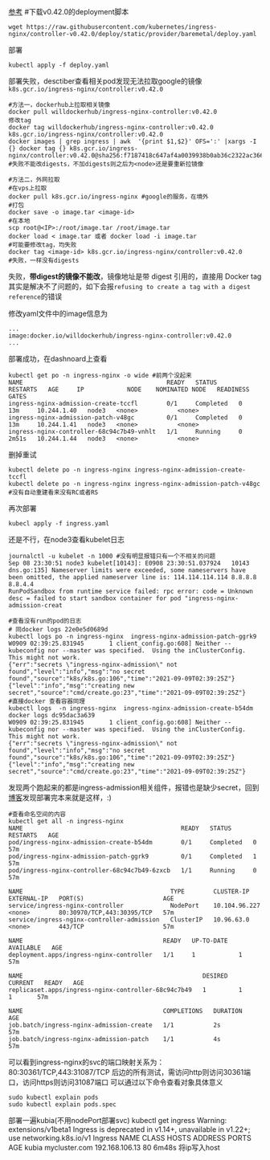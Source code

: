 [参考](https://www.cnblogs.com/v-fan/p/13252372.html)
#下载v0.42.0的deployment脚本
```
wget https://raw.githubusercontent.com/kubernetes/ingress-nginx/controller-v0.42.0/deploy/static/provider/baremetal/deploy.yaml
```
部署
```
kubectl apply -f deploy.yaml
```
部署失败，desctiber查看相关pod发现无法拉取google的镜像```k8s.gcr.io/ingress-nginx/controller:v0.42.0```
```
#方法一，dockerhub上拉取相关镜像
docker pull willdockerhub/ingress-nginx-controller:v0.42.0
修改tag
docker tag willdockerhub/ingress-nginx-controller:v0.42.0 k8s.gcr.io/ingress-nginx/controller:v0.42.0
docker images | grep ingress | awk  '{print $1,$2}' OFS=':' |xargs -I {} docker tag {} k8s.gcr.io/ingress-nginx/controller:v0.42.0@sha256:f7187418c647af4a0039938b0ab36c2322ac3662d16be69f9cc178bfd25f7eee 
#失败不能改digests，不加digests则之后为<node>还是要重新拉镜像

#方法二，外网拉取
#在vps上拉取
docker pull k8s.gcr.io/ingress-nginx #google的服务，在境外
#打包
docker save -o image.tar <image-id>
#在本地
scp root@<IP>:/root/image.tar /root/image.tar
docker load < image.tar 或者 docker load -i image.tar
#可能要修改tag，均失败
docker tag <image-id> k8s.gcr.io/ingress-nginx/controller:v0.42.0
#失败，一样没有digests

```
失败，**带digest的镜像不能改**，镜像地址是带 digest 引用的，直接用 Docker tag 其实是解决不了问题的，如下会报```refusing to create a tag with a digest reference```的错误

修改yaml文件中的image信息为
```
...
image:docker.io/willdockerhub/ingress-nginx-controller:v0.42.0
...
```
部署成功，在dashnoard上查看
```
kubectl get po -n ingress-nginx -o wide #前两个没起来
NAME                                        READY   STATUS      RESTARTS   AGE     IP            NODE    NOMINATED NODE   READINESS GATES
ingress-nginx-admission-create-tccfl        0/1     Completed   0          13m     10.244.1.40   node3   <none>           <none>
ingress-nginx-admission-patch-v48gc         0/1     Completed   0          13m     10.244.1.41   node3   <none>           <none>
ingress-nginx-controller-68c94c7b49-vnhlt   1/1     Running     0          2m51s   10.244.1.44   node3   <none>           <none>
```
删掉重试
```
kubectl delete po -n ingress-nginx ingress-nginx-admission-create-tccfl 
kubectl delete po -n ingress-nginx ingress-nginx-admission-patch-v48gc 
#没有自动重建看来没有RC或者RS
```
再次部署
```
kubecl apply -f ingress.yaml
```
还是不行，在node3查看kubelet日志
```
journalctl -u kubelet -n 1000 #没有明显报错只有一个不相关的问题
Sep 08 23:30:51 node3 kubelet[10143]: E0908 23:30:51.037924   10143 dns.go:135] Nameserver limits were exceeded, some nameservers have been omitted, the applied nameserver line is: 114.114.114.114 8.8.8.8 8.8.4.4
RunPodSandbox from runtime service failed: rpc error: code = Unknown desc = failed to start sandbox container for pod "ingress-nginx-admission-creat

#查看没有run的pod的日志
# 同docker logs 22e0e5d0689d
kubectl logs po -n ingress-nginx  ingress-nginx-admission-patch-ggrk9
W0909 02:39:25.831945       1 client_config.go:608] Neither --kubeconfig nor --master was specified.  Using the inClusterConfig.  This might not work.
{"err":"secrets \"ingress-nginx-admission\" not found","level":"info","msg":"no secret found","source":"k8s/k8s.go:106","time":"2021-09-09T02:39:25Z"}
{"level":"info","msg":"creating new secret","source":"cmd/create.go:23","time":"2021-09-09T02:39:25Z"}
#直接docker 查看容器同理
kubectl logs  -n ingress-nginx  ingress-nginx-admission-create-b54dm 
docker logs dc95dac3a639
W0909 02:39:25.831945       1 client_config.go:608] Neither --kubeconfig nor --master was specified.  Using the inClusterConfig.  This might not work.
{"err":"secrets \"ingress-nginx-admission\" not found","level":"info","msg":"no secret found","source":"k8s/k8s.go:106","time":"2021-09-09T02:39:25Z"}
{"level":"info","msg":"creating new secret","source":"cmd/create.go:23","time":"2021-09-09T02:39:25Z"}
```
发现两个跑起来的都是ingress-admission相关组件，报错也是缺少secret，回到[博客](https://www.cnblogs.com/v-fan/p/13252372.html)发现部署完本来就是这样，:)
```
#查看命名空间的内容
kubectl get all -n ingress-nginx 
NAME                                            READY   STATUS      RESTARTS   AGE
pod/ingress-nginx-admission-create-b54dm        0/1     Completed   0          57m
pod/ingress-nginx-admission-patch-ggrk9         0/1     Completed   1          57m
pod/ingress-nginx-controller-68c94c7b49-6zxcb   1/1     Running     0          57m

NAME                                         TYPE        CLUSTER-IP      EXTERNAL-IP   PORT(S)                      AGE
service/ingress-nginx-controller             NodePort    10.104.96.227   <none>        80:30970/TCP,443:30395/TCP   57m
service/ingress-nginx-controller-admission   ClusterIP   10.96.63.0      <none>        443/TCP                      57m

NAME                                       READY   UP-TO-DATE   AVAILABLE   AGE
deployment.apps/ingress-nginx-controller   1/1     1            1           57m

NAME                                                  DESIRED   CURRENT   READY   AGE
replicaset.apps/ingress-nginx-controller-68c94c7b49   1         1         1       57m

NAME                                       COMPLETIONS   DURATION   AGE
job.batch/ingress-nginx-admission-create   1/1           2s         57m
job.batch/ingress-nginx-admission-patch    1/1           4s         57m
```
可以看到ingress-nginx的svc的端口映射关系为：
80:30361/TCP,443:31087/TCP
后边的所有测试，需访问http则访问30361端口，访问https则访问31087端口
可以通过以下命令查看对象具体意义
```
sudo kubectl explain pods
sudo kubectl explain pods.spec
```
部署一遍kubia(不用nodePort部署svc)
kubectl get ingress
Warning: extensions/v1beta1 Ingress is deprecated in v1.14+, unavailable in v1.22+; use networking.k8s.io/v1 Ingress
NAME    CLASS    HOSTS           ADDRESS          PORTS   AGE
kubia   <none>   mycluster.com   192.168.106.13   80      6m48s
将ip写入host

